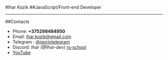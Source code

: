 #Ihar Kozik
##JavaScript/Front-end Developer
___
##Contacts
* Phone: **+375298484950**
* Email: ihar.kozik@gmail.com
* Telegram : [@igorintelegram](http://t.me/igorintelegram)
* Discord: *Ihar (@Ihar-dev)* [rs-school](https://discord.gg/gFnRh8Sudg)
* [YouTube](https://www.youtube.com/channel/UCA_mYt13qDH00SMDmPi--MQ/videos) 
